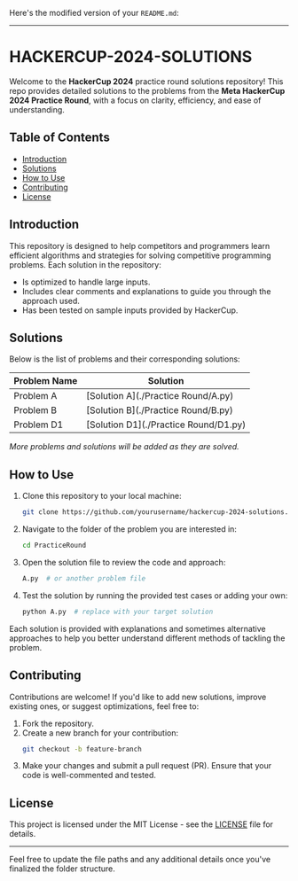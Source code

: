 Here's the modified version of your `README.md`:

---

# HACKERCUP-2024-SOLUTIONS

Welcome to the **HackerCup 2024** practice round solutions repository! This repo provides detailed solutions to the problems from the **Meta HackerCup 2024 Practice Round**, with a focus on clarity, efficiency, and ease of understanding. 

## Table of Contents
- [Introduction](#introduction)
- [Solutions](#solutions)
- [How to Use](#how-to-use)
- [Contributing](#contributing)
- [License](#license)

## Introduction
This repository is designed to help competitors and programmers learn efficient algorithms and strategies for solving competitive programming problems. Each solution in the repository:
- Is optimized to handle large inputs.
- Includes clear comments and explanations to guide you through the approach used.
- Has been tested on sample inputs provided by HackerCup.

## Solutions
Below is the list of problems and their corresponding solutions:

| Problem Name  | Solution |                   
|---------------|--------------------------------------|
| Problem A     | [Solution A](./Practice Round/A.py) 
| Problem B     | [Solution B](./Practice Round/B.py)  
| Problem D1    | [Solution D1](./Practice Round/D1.py)


*More problems and solutions will be added as they are solved.*

## How to Use
1. Clone this repository to your local machine:
    ```bash
    git clone https://github.com/yourusername/hackercup-2024-solutions.git
    ```
2. Navigate to the folder of the problem you are interested in:
    ```bash
    cd PracticeRound
    ```
3. Open the solution file to review the code and approach:
    ```bash
    A.py  # or another problem file
    ```
4. Test the solution by running the provided test cases or adding your own:
    ```bash
    python A.py  # replace with your target solution
    ```

Each solution is provided with explanations and sometimes alternative approaches to help you better understand different methods of tackling the problem.

## Contributing
Contributions are welcome! If you'd like to add new solutions, improve existing ones, or suggest optimizations, feel free to:
1. Fork the repository.
2. Create a new branch for your contribution:
    ```bash
    git checkout -b feature-branch
    ```
3. Make your changes and submit a pull request (PR). Ensure that your code is well-commented and tested.

## License
This project is licensed under the MIT License - see the [LICENSE](./LICENSE) file for details.

---

Feel free to update the file paths and any additional details once you've finalized the folder structure.
